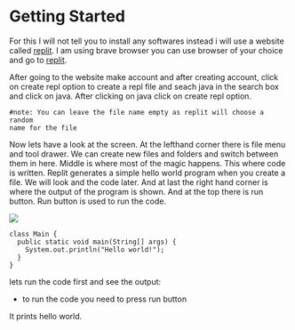 # Getting Started

For this I will not tell you to install any softwares instead i will use a website called [replit](https://replit.com). I am using brave browser you can use browser of your choice and go to [replit](https://replit.com).

After going to the website make account and after creating account, click on create repl option to create a repl file and seach java in the search box and click on java. After clicking on java click on create repl option. 

```
#note: You can leave the file name empty as replit will choose a random
name for the file
```

Now lets have a look at the screen. At the lefthand corner there is file menu and tool drawer. We can create new files and folders and switch between them in here. Middle is where most of the magic happens. This where code is written. Replit generates a simple hello world program when you create a file. We will look and the code later. And at last the right hand corner is where the output of the program is shown. And at the top there is run button. Run button is used to run the code.

![](C:\Users\acer\AppData\Roaming\marktext\images\2023-02-07-20-59-58-image.png)

```
class Main {
  public static void main(String[] args) {
    System.out.println("Hello world!");
  }
}
```

lets run the code first and see the output:

- to run the code you need to press run button

It prints hello world.


